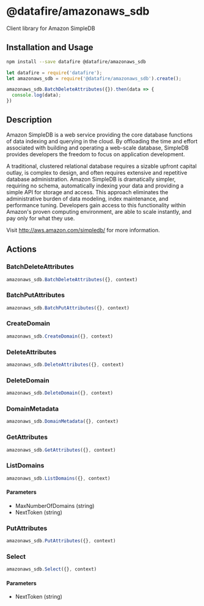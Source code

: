 # @datafire/amazonaws_sdb

Client library for Amazon SimpleDB

## Installation and Usage
```bash
npm install --save datafire @datafire/amazonaws_sdb
```

```js
let datafire = require('datafire');
let amazonaws_sdb = require('@datafire/amazonaws_sdb').create();

amazonaws_sdb.BatchDeleteAttributes({}).then(data => {
  console.log(data);
})
```

## Description
Amazon SimpleDB is a web service providing the core database functions of data indexing and querying in the cloud. By offloading the time and effort associated with building and operating a web-scale database, SimpleDB provides developers the freedom to focus on application development. <p> A traditional, clustered relational database requires a sizable upfront capital outlay, is complex to design, and often requires extensive and repetitive database administration. Amazon SimpleDB is dramatically simpler, requiring no schema, automatically indexing your data and providing a simple API for storage and access. This approach eliminates the administrative burden of data modeling, index maintenance, and performance tuning. Developers gain access to this functionality within Amazon's proven computing environment, are able to scale instantly, and pay only for what they use. </p> <p> Visit <a href="http://aws.amazon.com/simpledb/">http://aws.amazon.com/simpledb/</a> for more information. </p>

## Actions
### BatchDeleteAttributes



```js
amazonaws_sdb.BatchDeleteAttributes({}, context)
```


### BatchPutAttributes



```js
amazonaws_sdb.BatchPutAttributes({}, context)
```


### CreateDomain



```js
amazonaws_sdb.CreateDomain({}, context)
```


### DeleteAttributes



```js
amazonaws_sdb.DeleteAttributes({}, context)
```


### DeleteDomain



```js
amazonaws_sdb.DeleteDomain({}, context)
```


### DomainMetadata



```js
amazonaws_sdb.DomainMetadata({}, context)
```


### GetAttributes



```js
amazonaws_sdb.GetAttributes({}, context)
```


### ListDomains



```js
amazonaws_sdb.ListDomains({}, context)
```

#### Parameters
* MaxNumberOfDomains (string)
* NextToken (string)

### PutAttributes



```js
amazonaws_sdb.PutAttributes({}, context)
```


### Select



```js
amazonaws_sdb.Select({}, context)
```

#### Parameters
* NextToken (string)

